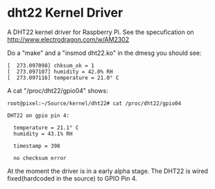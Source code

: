 # dht22 Kernel Driver

A DHT22 kernel driver for Raspberry Pi.
See the specufication on http://www.electrodragon.com/w/AM2302

Do a "make" and a "insmod dht22.ko" in the dmesg you should see:
```
[  273.097098] chksum_ok = 1
[  273.097107] humidity = 42.0% RH
[  273.097116] temperature = 21.0° C
```
A cat "/proc/dht22/gpio04" shows:
```
root@pixel:~/Source/kernel/dht22# cat /proc/dht22/gpio04

DHT22 on gpio pin 4:

  temperature = 21.1° C
  humidity = 43.1% RH
  
  timestamp = 398
  
  no checksum error
```
At the moment the driver is in a early alpha stage.
The DHT22 is wired fixed(hardcoded in the source) to GPIO Pin 4.
 
